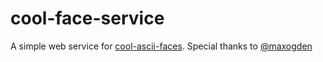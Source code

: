 # cool-face-service

A simple web service for [cool-ascii-faces](https://github.com/maxogden/cool-ascii-faces). Special thanks to [@maxogden](https://github.com/maxogden)
